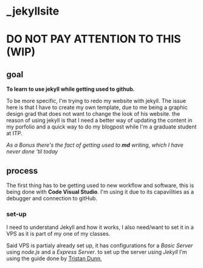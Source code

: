# _jekyllsite

# DO NOT PAY ATTENTION TO THIS (WIP)

## goal

__To learn to use jekyll while getting used to github.__

To be more specific, I'm trying to redo my website with jekyll. The issue here is that I have to create my own template, due to me being a graphic design grad that does not want to change the look of his website. the reason of using jekyll is that I need a better way of updating the content in my porfolio and a quick way to do my blogpost while I'm a graduate student at ITP.

_As a Bonus there's the fact of getting used to **md** writing, which I have never done 'til today_ 


## process

The first thing has to be getting used to new workflow and software, this is being done with **Code Visual Studio**. I'm using it due to its capavilities as a debugger and connection to gitHub.

### set-up

I need to understand Jekyll and how it works, I also need/want to set it in a VPS as it is part of my one of my classes.

Said VPS is partialy already set up, it has configurations for a _Basic Server_ using _node.js_ and a _Express Server_. to set up the server using _Jekyll_ I'm using the guide done by [Tristan Dunn](https://github.com/tristandunn/jekyll-vps-server/tree/master),

